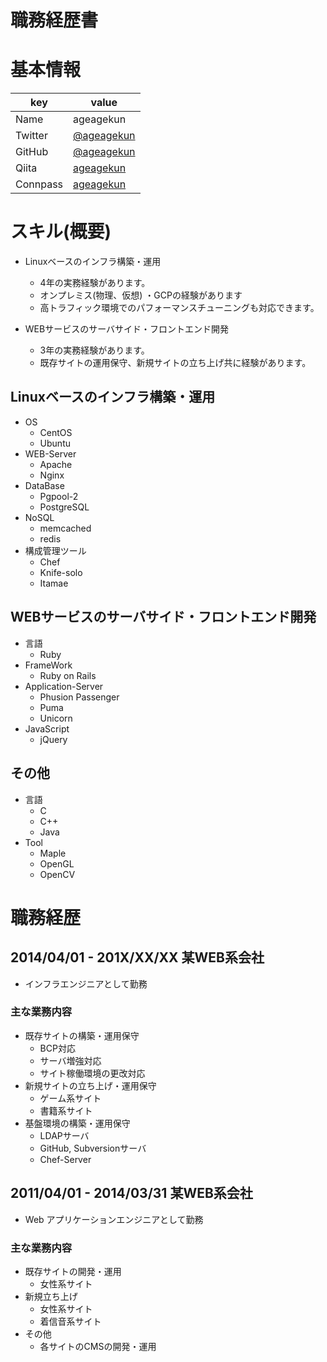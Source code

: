 # 職務経歴書

# 基本情報

| key | value|
|-----|------|
| Name | ageagekun|
|Twitter|[@ageagekun](https://twitter.com/ageagekun)|
|GitHub|[@ageagekun](https://github/ageagekun)|
|Qiita|[ageagekun](http://qiita.com/ageagekun)|
|Connpass|[ageagekun](https://connpass.com/user/ageagekun/)|

# スキル(概要)

- Linuxベースのインフラ構築・運用
    - 4年の実務経験があります。
    - オンプレミス(物理、仮想) ・GCPの経験があります
    - 高トラフィック環境でのパフォーマンスチューニングも対応できます。

- WEBサービスのサーバサイド・フロントエンド開発
    - 3年の実務経験があります。
    - 既存サイトの運用保守、新規サイトの立ち上げ共に経験があります。

## Linuxベースのインフラ構築・運用

- OS
  - CentOS
  - Ubuntu
- WEB-Server
  - Apache
  - Nginx
- DataBase
  - Pgpool-2
  - PostgreSQL
- NoSQL
  - memcached
  - redis
- 構成管理ツール
  - Chef
  - Knife-solo
  - Itamae

## WEBサービスのサーバサイド・フロントエンド開発

- 言語
  - Ruby
- FrameWork
  - Ruby on Rails
- Application-Server
  - Phusion Passenger
  - Puma
  - Unicorn
- JavaScript
  - jQuery

## その他

- 言語
  - C
  - C++
  - Java
- Tool
  - Maple
  - OpenGL
  - OpenCV

# 職務経歴

## 2014/04/01 - 201X/XX/XX 某WEB系会社

- インフラエンジニアとして勤務

### 主な業務内容

- 既存サイトの構築・運用保守
  - BCP対応
  - サーバ増強対応
  - サイト稼働環境の更改対応
- 新規サイトの立ち上げ・運用保守
  - ゲーム系サイト
  - 書籍系サイト
- 基盤環境の構築・運用保守
  - LDAPサーバ
  - GitHub, Subversionサーバ
  - Chef-Server

## 2011/04/01 - 2014/03/31 某WEB系会社

- Web アプリケーションエンジニアとして勤務

### 主な業務内容

- 既存サイトの開発・運用
  - 女性系サイト
- 新規立ち上げ
  - 女性系サイト
  - 着信音系サイト
- その他
  - 各サイトのCMSの開発・運用
